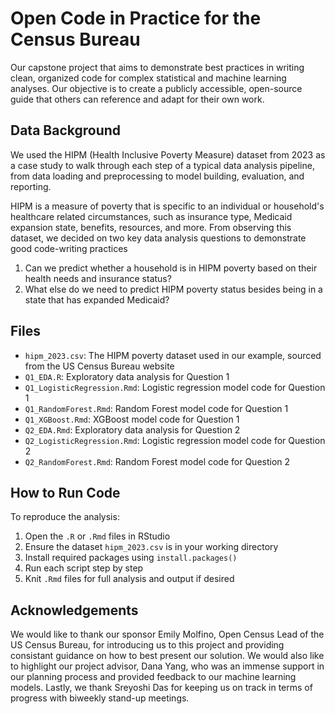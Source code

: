 # Open Code in Practice for the Census Bureau
Our capstone project that aims to demonstrate best practices in writing clean, organized code for complex statistical and machine learning analyses. Our objective is to create a publicly accessible, open-source guide that others can reference and adapt for their own work.

## Data Background
We used the HIPM (Health Inclusive Poverty Measure) dataset from 2023 as a case study to walk through each step of a typical data analysis pipeline, from data loading and preprocessing to model building, evaluation, and reporting. 

HIPM is a measure of poverty that is specific to an individual or household's healthcare related circumstances, such as insurance type, Medicaid expansion state, benefits, resources, and more. From observing this dataset, we decided on two key data analysis questions to demonstrate good code-writing practices

1.  Can we predict whether a household is in HIPM poverty based on their health needs and insurance status?
2.  What else do we need to predict HIPM poverty status besides being in a state that has expanded Medicaid?

## Files
- `hipm_2023.csv`: The HIPM poverty dataset used in our example, sourced from the US Census Bureau website
- `Q1_EDA.R`: Exploratory data analysis for Question 1
- `Q1_LogisticRegression.Rmd`: Logistic regression model code for Question 1
- `Q1_RandomForest.Rmd`: Random Forest model code for Question 1
- `Q1_XGBoost.Rmd`: XGBoost model code for Question 1
- `Q2_EDA.Rmd`: Exploratory data analysis for Question 2
- `Q2_LogisticRegression.Rmd`: Logistic regression model code for Question 2
- `Q2_RandomForest.Rmd`: Random Forest model code for Question 2

## How to Run Code
To reproduce the analysis:
1. Open the `.R` or `.Rmd` files in RStudio
2. Ensure the dataset `hipm_2023.csv` is in your working directory
3. Install required packages using `install.packages()`
4. Run each script step by step
5. Knit `.Rmd` files for full analysis and output if desired

## Acknowledgements
We would like to thank our sponsor Emily Molfino, Open Census Lead of the US Census Bureau, for introducing us to this project and providing consistant guidance on how to best present our solution. We would also like to highlight our project advisor, Dana Yang, who was an immense support in our planning process and provided feedback to our machine learning models. Lastly, we thank Sreyoshi Das for keeping us on track in terms of progress with biweekly stand-up meetings.

